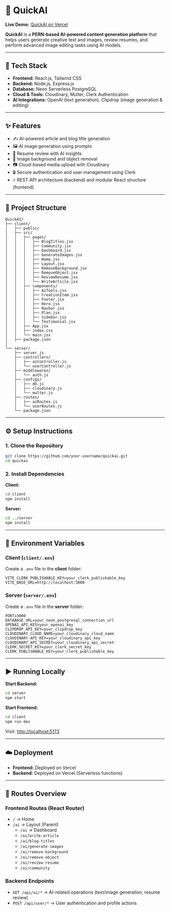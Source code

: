 # 🚀 QuickAI

**Live Demo:** [QuickAI on Vercel](https://quick-ai-ten-eta.vercel.app)

**QuickAI** is a **PERN-based AI-powered content generation platform** that helps users generate creative text and images, review resumes, and perform advanced image editing tasks using AI models.

---

## 📌 Tech Stack

- **Frontend:** React.js, Tailwind CSS  
- **Backend:** Node.js, Express.js  
- **Database:** Neon Serverless PostgreSQL  
- **Cloud & Tools:** Cloudinary, Multer, Clerk Authentication  
- **AI Integrations:** OpenAI (text generation), Clipdrop (image generation & editing)  

---

## ✨ Features

- ✍️ AI-powered article and blog title generation  
- 🖼️ AI image generation using prompts  
- 🧠 Resume review with AI insights  
- 🧹 Image background and object removal  
- 📷 Cloud-based media upload with Cloudinary  
- 🔒 Secure authentication and user management using Clerk  
- ⚡ REST API architecture (backend) and modular React structure (frontend)  

---

## 📂 Project Structure

```
QuickAI/
├── client/
│   ├── public/
│   ├── src/
│   │   ├── pages/
│   │   │   ├── BlogTitles.jsx
│   │   │   ├── Community.jsx
│   │   │   ├── Dashboard.jsx
│   │   │   ├── GenerateImages.jsx
│   │   │   ├── Home.jsx
│   │   │   ├── Layout.jsx
│   │   │   ├── RemoveBackground.jsx
│   │   │   ├── RemoveObject.jsx
│   │   │   ├── ReviewResume.jsx
│   │   │   └── WriteArticle.jsx
│   │   ├── components/
│   │   │   ├── AiTools.jsx
│   │   │   ├── CreationItem.jsx
│   │   │   ├── Footer.jsx
│   │   │   ├── Hero.jsx
│   │   │   ├── Navbar.jsx
│   │   │   ├── Plan.jsx
│   │   │   ├── Sidebar.jsx
│   │   │   └── Testimonial.jsx
│   │   ├── App.jsx
│   │   ├── index.css
│   │   └── main.jsx
│   ├── package.json
│
└── server/
    ├── server.js
    ├── controllers/
    │   ├── aiController.js
    │   └── userController.js
    ├── middlewares/
    │   └── auth.js
    ├── configs/
    │   ├── db.js
    │   ├── cloudinary.js
    │   └── multer.js
    ├── routes/
    │   ├── aiRoutes.js
    │   └── userRoutes.js
    └── package.json
```

---

## ⚙️ Setup Instructions

### 1. Clone the Repository
```bash
git clone https://github.com/your-username/quickai.git
cd quickai
```

### 2. Install Dependencies
**Client:**
```bash
cd client
npm install
```

**Server:**
```bash
cd ../server
npm install
```

---

## 🔐 Environment Variables

### **Client (`client/.env`)**
Create a `.env` file in the **client** folder:
```
VITE_CLERK_PUBLISHABLE_KEY=your_clerk_publishable_key
VITE_BASE_URL=http://localhost:3000
```

### **Server (`server/.env`)**
Create a `.env` file in the **server** folder:
```
PORT=3000
DATABASE_URL=your_neon_postgresql_connection_url
OPENAI_API_KEY=your_openai_key
CLIPDROP_API_KEY=your_clipdrop_key
CLOUDINARY_CLOUD_NAME=your_cloudinary_cloud_name
CLOUDINARY_API_KEY=your_cloudinary_api_key
CLOUDINARY_API_SECRET=your_cloudinary_api_secret
CLERK_SECRET_KEY=your_clerk_secret_key
CLERK_PUBLISHABLE_KEY=your_clerk_publishable_key
```

---

## ▶️ Running Locally

**Start Backend:**
```bash
cd server
npm start
```

**Start Frontend:**
```bash
cd client
npm run dev
```

Visit: [http://localhost:5173](http://localhost:5173)

---

## ☁️ Deployment

- **Frontend:** Deployed on Vercel  
- **Backend:** Deployed on Vercel (Serverless functions)  

---

## 📌 Routes Overview

### Frontend Routes (React Router)
- `/` → Home  
- `/ai` → Layout (Parent)
  - `/ai` → Dashboard
  - `/ai/write-article`
  - `/ai/blog-titles`
  - `/ai/generate-images`
  - `/ai/remove-background`
  - `/ai/remove-object`
  - `/ai/review-resume`
  - `/ai/community`

### Backend Endpoints
- `GET /api/ai/*` → AI-related operations (text/image generation, resume review)
- `POST /api/user/*` → User authentication and profile actions
